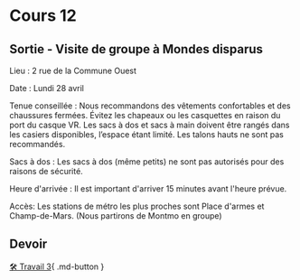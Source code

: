# Cours 12

## Sortie - Visite de groupe à Mondes disparus
 
Lieu :  2 rue de la Commune Ouest      

Date :  Lundi 28 avril       

Tenue conseillée : Nous recommandons des vêtements confortables et des chaussures fermées. Évitez les chapeaux ou les casquettes en raison du port du casque VR. Les sacs à dos et sacs à main doivent être rangés dans les casiers disponibles, l’espace étant limité. Les talons hauts ne sont pas recommandés.      

Sacs à dos : Les sacs à dos (même petits) ne sont pas autorisés pour des raisons de sécurité.      

Heure d'arrivée : Il est important d'arriver 15 minutes avant l'heure prévue.      

Accès: Les stations de métro les plus proches sont Place d'armes et Champ-de-Mars. (Nous partirons de Montmo en groupe)    

## Devoir

[🛠️ Travail 3](./travaux/travail3.md){ .md-button } 
